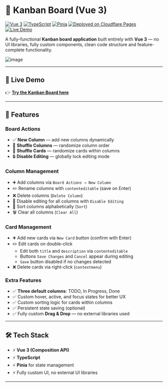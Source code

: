# 📝 Kanban Board (Vue 3)

[![Vue 3](https://img.shields.io/badge/Vue-3.x-brightgreen?logo=vue.js&logoColor=white)](https://vuejs.org/)
[![TypeScript](https://img.shields.io/badge/TypeScript-Strict-blue?logo=typescript&logoColor=white)](https://www.typescriptlang.org/)
[![Pinia](https://img.shields.io/badge/Pinia-Store-yellow?logo=pinia&logoColor=white)](https://pinia.vuejs.org/)
[![Deployed on Cloudflare Pages](https://img.shields.io/badge/Cloudflare%20Pages-Deployed-orange?logo=cloudflare&logoColor=white)](https://vue-kanban.pages.dev/)
[![Live Demo](https://img.shields.io/badge/Demo-Online-green?style=flat-square)](https://vue-kanban.pages.dev/)

A fully-functional **Kanban board application** built entirely with **Vue 3** — no UI libraries, fully custom components, clean code structure and feature-complete functionality.

![image](https://github.com/user-attachments/assets/dc66682b-30a3-4ae7-a1c6-afd876e50688)

---

## 🔗 Live Demo

👉 [**Try the Kanban Board here**](https://vue-kanban.pages.dev/)

---

## 🚀 Features

### Board Actions
- ✅ **New Column** — add new columns dynamically
- 🔀 **Shuffle Columns** — randomize column order
- 🔀 **Shuffle Cards** — randomize cards within columns
- 🔒 **Disable Editing** — globally lock editing mode

### Column Management
- ➕ Add columns via `Board Actions → New Column`
- ✏️ Rename columns with `contenteditable` (save on Enter)
- ❌ Delete columns (`Delete Column`)
- 🔐 Disable editing for all columns with `Disable Editing`
- 🔢 Sort columns alphabetically (`Sort`)
- 🗑️ Clear all columns (`Clear All`)

### Card Management
- ➕ Add new cards via `New Card` button (confirm with Enter)
- ✏️ Edit cards on double-click
  - Edit both `title` and `description` via `contenteditable`
  - Buttons `Save Changes` and `Cancel` appear during editing
  - `Save` button disabled if no changes detected
- ❌ Delete cards via right-click (`contextmenu`)

### Extra Features
- ✅ **Three default columns**: TODO, In Progress, Done
- ✅ Custom hover, active, and focus states for better UX
- ✅ Custom sorting logic for cards within columns
- ✅ Persistent state saving (optional)
- ✅ Fully custom **Drag & Drop** — no external libraries used

---

## 🛠️ Tech Stack

- ⚡ **Vue 3 (Composition API)**
- ⚡ **TypeScript**
- ⚡ **Pinia** for state management
- ⚡ Fully custom UI, no external UI libraries

---
